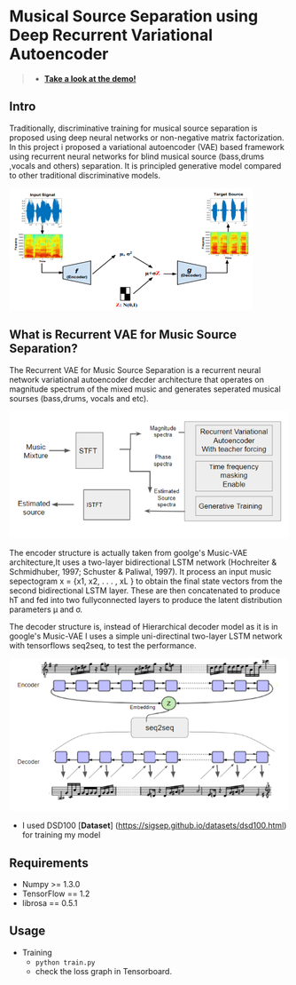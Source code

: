 # Musical Source Separation using Deep Recurrent Variational Autoencoder

>* [__Take a look at the demo!__](https://www.youtube.com/)

## Intro
Traditionally, discriminative training for musical source separation is proposed using deep neural networks or non-negative matrix factorization. In this project i proposed a variational autoencoder (VAE) based framework using recurrent neural networks for blind musical source (bass,drums ,vocals and others) separation. It is principled generative model compared to other traditional discriminative models.

<img src="img/vae.PNG">


## What is Recurrent VAE for Music Source Separation?
  The Recurrent VAE for Music Source Separation is a recurrent neural network variational autoencoder decder architecture that operates on magnitude spectrum of the mixed music and generates seperated musical sourses (bass,drums, vocals and etc).

  <img src="img/brief.PNG">

  The encoder structure is actually taken from goolge's Music-VAE architecture,It uses a two-layer bidirectional
  LSTM network (Hochreiter & Schmidhuber, 1997; Schuster & Paliwal, 1997). It process an input music sepectogram 
  x = {x1, x2, . . . , xL } to obtain the final state vectors from the second bidirectional LSTM layer. These
  are then concatenated to produce hT and fed into two fullyconnected layers to produce the latent distribution parameters µ and σ.

  The decoder structure is, instead of Hierarchical decoder model as it is in google's Music-VAE I uses a simple uni-directinal two-layer LSTM network with tensorflows seq2seq, to test the performance.


  <img src="img/structure.PNG">

* I used DSD100 [__Dataset__] (https://sigsep.github.io/datasets/dsd100.html) for training my model

## Requirements
* Numpy >= 1.3.0
* TensorFlow == 1.2
* librosa == 0.5.1

## Usage
* Training
  * ```python train.py```
  * check the loss graph in Tensorboard.



